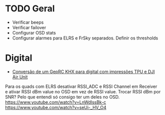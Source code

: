 # TODO Geral
- Verificar beeps
- Verificar failover
- Configurar OSD stats
- Configurar alarmes para ELRS e FrSky separados. Definir os thresholds

# Digital
- [Conversão de um GepRC KHX para digital com impressões TPU e DJI Air Unit](https://rotorbuilds.com/build/22542 "Ir para o link")

Para os quads com ELRS desativar RSSI_ADC e RSSI Channel em Receiver e ativar RSSI dBm value no OSD em vez de RSSI value.
Trocar RSSI dBm por SNR? Pelo que entendi só consigo ter um deles no OSD.
https://www.youtube.com/watch?v=LnWdIssBk-c
https://www.youtube.com/watch?v=seUi-_HV_O4

